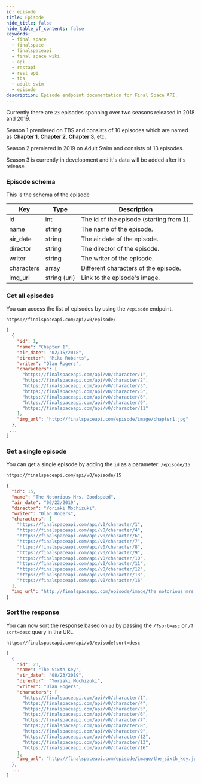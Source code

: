 ```yaml
---
id: episode
title: Episode 
hide_title: false
hide_table_of_contents: false
keywords:
  - final space
  - finalspace
  - finalspaceapi
  - final space wiki
  - api
  - restapi
  - rest api
  - tbs
  - adult swim
  - episode
description: Episode endpoint documentation for Final Space API.
---
```


Currently there are `23` episodes spanning over two seasons released in 2018 and 2019.

Season 1 premiered on TBS and consists of 10 episodes which are named as **Chapter 1**, **Chapter 2**, **Chapter 3**, etc.

Season 2 premiered in 2019 on Adult Swim and consists of 13 episodes.

Season 3 is currently in development and it's data will be added after it's release.

### Episode schema

This is the schema of the episode

|Key|Type|Description|
|---|---|---|
|id|int|The id of the episode (starting from 1).
|name|string|The name of the episode.
|air_date|string|The air date of the episode.
|director|string|The director of the episode.
|writer|string|The writer of the episode.
|characters|array|Different characters of the episode.
|img_url|string (url)|Link to the episode's image. 

### Get all episodes

You can access the list of episodes by using the `/episode` endpoint.

```
https://finalspaceapi.com/api/v0/episode/
```

```json 
[
  {
    "id": 1,
    "name": "Chapter 1",
    "air_date": "02/15/2018",
    "director": "Mike Roberts",
    "writer": "Olan Rogers",
    "characters": [
      "https://finalspaceapi.com/api/v0/character/1",
      "https://finalspaceapi.com/api/v0/character/2",
      "https://finalspaceapi.com/api/v0/character/3",
      "https://finalspaceapi.com/api/v0/character/5",
      "https://finalspaceapi.com/api/v0/character/6",
      "https://finalspaceapi.com/api/v0/character/9",
      "https://finalspaceapi.com/api/v0/character/11"
    ],
    "img_url": "http://finalspaceapi.com/episode/image/chapter1.jpg"
  },
 ...
]
```

### Get a single episode

You can get a single episode by adding the `id` as a parameter: `/episode/15`

```
https://finalspaceapi.com/api/v0/episode/15
```

```json
{
  "id": 15,
  "name": "The Notorious Mrs. Goodspeed",
  "air_date": "06/22/2019",
  "director": "Yoriaki Mochizuki",
  "writer": "Olan Rogers",
  "characters": [
    "https://finalspaceapi.com/api/v0/character/1",
    "https://finalspaceapi.com/api/v0/character/4",
    "https://finalspaceapi.com/api/v0/character/6",
    "https://finalspaceapi.com/api/v0/character/7",
    "https://finalspaceapi.com/api/v0/character/8",
    "https://finalspaceapi.com/api/v0/character/9",
    "https://finalspaceapi.com/api/v0/character/10",
    "https://finalspaceapi.com/api/v0/character/11",
    "https://finalspaceapi.com/api/v0/character/12",
    "https://finalspaceapi.com/api/v0/character/13",
    "https://finalspaceapi.com/api/v0/character/16"
  ],
  "img_url": "http://finalspaceapi.com/episode/image/the_notorious_mrs_goodspeed.jpg"
}
```



### Sort the response

You can now sort the response based on `id` by passing the `/?sort=asc` or `/?sort=desc` query in the URL.

```
https://finalspaceapi.com/api/v0/episode?sort=desc
```

```json
[
  {
    "id": 23,
    "name": "The Sixth Key",
    "air_date": "08/23/2019",
    "director": "Yoriaki Mochizuki",
    "writer": "Olan Rogers",
    "characters": [
      "https://finalspaceapi.com/api/v0/character/1",
      "https://finalspaceapi.com/api/v0/character/4",
      "https://finalspaceapi.com/api/v0/character/5",
      "https://finalspaceapi.com/api/v0/character/6",
      "https://finalspaceapi.com/api/v0/character/7",
      "https://finalspaceapi.com/api/v0/character/8",
      "https://finalspaceapi.com/api/v0/character/9",
      "https://finalspaceapi.com/api/v0/character/12",
      "https://finalspaceapi.com/api/v0/character/13",
      "https://finalspaceapi.com/api/v0/character/16"
    ],
    "img_url": "http://finalspaceapi.com/episode/image/the_sixth_key.jpg"
  },
  ...
]
```


